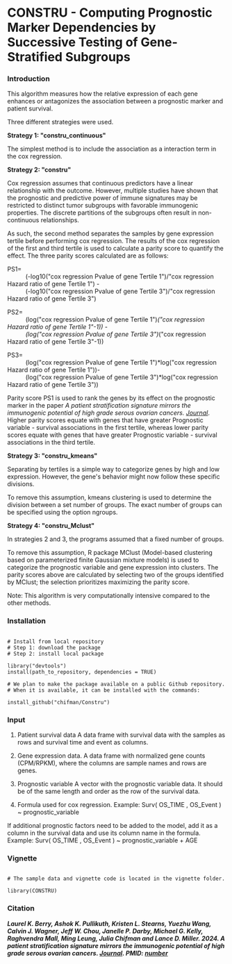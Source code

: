 # CONSTRU - Computing Prognostic Marker Dependencies by Successive Testing of Gene-Stratified Subgroups

### Introduction

This algorithm measures how the relative expression of each gene enhances or antagonizes the association between a prognostic marker and patient survival.

Three different strategies were used.

**Strategy 1: "constru_continuous"**

The simplest method is to include the association as a interaction term in the cox regression. 

**Strategy 2: "constru"**

Cox regression assumes that continuous predictors have a linear relationship with the outcome. However, multiple studies have shown that the prognostic and predictive power of immune signatures may be restricted to distinct tumor subgroups with favorable immunogenic properties. The discrete partitions of the subgroups often result in non-continuous relationships.

As such, the second method separates the samples by gene expression tertile before performing cox regression. The results of the cox regression of the first and third tertile is used to calculate a parity score to quantify the effect. The three parity scores calculated are as follows:

PS1=\
      (-log10("cox regression Pvalue of gene Tertile 1")/"cox regression Hazard ratio of gene Tertile 1") - \
      (-log10("cox regression Pvalue of gene Tertile 3")/"cox regression Hazard ratio of gene Tertile 3")
 
PS2=\
      (log("cox regression Pvalue of gene Tertile 1")*("cox regression Hazard ratio of gene Tertile 1"-1)) - \
      (log("cox regression Pvalue of gene Tertile 3")*("cox regression Hazard ratio of gene Tertile 3"-1))
 
PS3= \
      (log("cox regression Pvalue of gene Tertile 1")*log("cox regression Hazard ratio of gene Tertile 1"))- \
      (log("cox regression Pvalue of gene Tertile 3")*log("cox regression Hazard ratio of gene Tertile 3"))
 
Parity score PS1 is used to rank the genes by its effect on the prognostic marker in the paper _A patient stratification signature mirrors the immunogenic potential of high grade serous ovarian cancers. [Journal](link)_. Higher parity scores equate with genes that have greater Prognostic variable - survival associations in the first tertile, whereas lower parity scores equate with genes that have greater Prognostic variable - survival associations in the third tertile.

**Strategy 3: "constru_kmeans"**

Separating by tertiles is a simple way to categorize genes by high and low expression. However, the gene's behavior might now follow these specific divisions. 

To remove this assumption, kmeans clustering is used to determine the division between a set number of groups. The exact number of groups can be specified using the option ngroups.

**Strategy 4: "constru_Mclust"**

In strategies 2 and 3, the programs assumed that a fixed number of groups.

To remove this assumption, R package MClust (Model-based clustering based on parameterized finite Gaussian mixture models) is used to categorize the prognostic variable and gene expression into clusters. The parity scores above are calculated by selecting two of the groups identified by MClust; the selection prioritizes maximizing the parity score. 

Note: This algorithm is very computationally intensive compared to the other methods.

### Installation

```{r}

# Install from local repository
# Step 1: download the package
# Step 2: install local package

library("devtools")
install(path_to_repository, dependencies = TRUE)

# We plan to make the package available on a public Github repository.
# When it is available, it can be installed with the commands:

install_github("chifman/Constru")

```

### Input

1. Patient survival data
    A data frame with survival data with the samples as rows and survival time and event as columns.

2. Gene expression data. 
    A data frame with normalized gene counts (CPM/RPKM), where the columns are sample names and rows are genes.

3. Prognostic variable
    A vector with the prognostic variable data. It should be of the same length and order as the row of the survival data.

4. Formula used for cox regression. Example: 
    Surv( OS_TIME , OS_Event ) ~ prognostic_variable 

If additional prognostic factors need to be added to the model, add it as a column in the survival data and use its column name in the formula. Example:
    Surv( OS_TIME , OS_Event ) ~ prognostic_variable + AGE 

### Vignette

```{r}

# The sample data and vignette code is located in the vignette folder. 

library(CONSTRU)

```

### Citation

**_Laurel K. Berry, Ashok K. Pullikuth, Kristen L. Stearns, Yuezhu Wang, Calvin J. Wagner, Jeff W. Chou, Janelle P. Darby, Michael G. Kelly, Raghvendra Mall, Ming Leung, Julia Chifman and Lance D. Miller. 2024. A patient stratification signature mirrors the immunogenic potential of high grade serous ovarian cancers. [Journal](link). PMID: [number](link)_**

